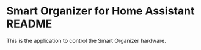 # Smart Organizer for Home Assistant README

This is the application to control the Smart Organizer hardware.
